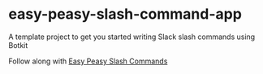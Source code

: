 # easy-peasy-slash-command-app
A template project to get you started writing Slack slash commands using Botkit

Follow along with [Easy Peasy Slash Commands](https://medium.com/slack-developer-blog/easy-peasy-slash-commands-getting-started-c37ff3f14d3e#.nfr4px2vi)